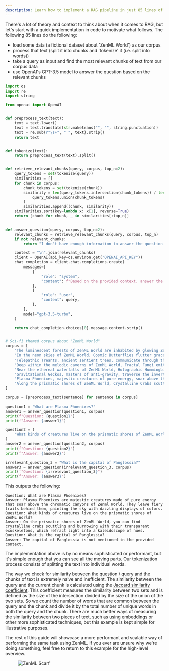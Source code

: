 ```yaml
---
description: Learn how to implement a RAG pipeline in just 85 lines of code.
---
```


There's a lot of theory and context to think about when it comes to RAG, but
let's start with a quick implementation in code to motivate what follows. The
following 85 lines do the following:

- load some data (a fictional dataset about 'ZenML World') as our corpus
- process that text (split it into chunks and 'tokenize' it (i.e. split into
  words))
- take a query as input and find the most relevant chunks of text from our
  corpus data
- use OpenAI's GPT-3.5 model to answer the question based on the relevant
    chunks

```python
import os
import re
import string

from openai import OpenAI


def preprocess_text(text):
    text = text.lower()
    text = text.translate(str.maketrans("", "", string.punctuation))
    text = re.sub(r"\s+", " ", text).strip()
    return text


def tokenize(text):
    return preprocess_text(text).split()


def retrieve_relevant_chunks(query, corpus, top_n=2):
    query_tokens = set(tokenize(query))
    similarities = []
    for chunk in corpus:
        chunk_tokens = set(tokenize(chunk))
        similarity = len(query_tokens.intersection(chunk_tokens)) / len(
            query_tokens.union(chunk_tokens)
        )
        similarities.append((chunk, similarity))
    similarities.sort(key=lambda x: x[1], reverse=True)
    return [chunk for chunk, _ in similarities[:top_n]]


def answer_question(query, corpus, top_n=2):
    relevant_chunks = retrieve_relevant_chunks(query, corpus, top_n)
    if not relevant_chunks:
        return "I don't have enough information to answer the question."

    context = "\n".join(relevant_chunks)
    client = OpenAI(api_key=os.environ.get("OPENAI_API_KEY"))
    chat_completion = client.chat.completions.create(
        messages=[
            {
                "role": "system",
                "content": f"Based on the provided context, answer the following question: {query}\n\nContext:\n{context}",
            },
            {
                "role": "user",
                "content": query,
            },
        ],
        model="gpt-3.5-turbo",
    )

    return chat_completion.choices[0].message.content.strip()


# Sci-fi themed corpus about "ZenML World"
corpus = [
    "The luminescent forests of ZenML World are inhabited by glowing Zenbots that emit a soft, pulsating light as they roam the enchanted landscape.",
    "In the neon skies of ZenML World, Cosmic Butterflies flutter gracefully, their iridescent wings leaving trails of stardust in their wake.",
    "Telepathic Treants, ancient sentient trees, communicate through the quantum neural network that spans the entire surface of ZenML World, sharing wisdom and knowledge.",
    "Deep within the melodic caverns of ZenML World, Fractal Fungi emit pulsating tones that resonate through the crystalline structures, creating a symphony of otherworldly sounds.",
    "Near the ethereal waterfalls of ZenML World, Holographic Hummingbirds hover effortlessly, their translucent wings refracting the prismatic light into mesmerizing patterns.",
    "Gravitational Geckos, masters of anti-gravity, traverse the inverted cliffs of ZenML World, defying the laws of physics with their extraordinary abilities.",
    "Plasma Phoenixes, majestic creatures of pure energy, soar above the chromatic canyons of ZenML World, their fiery trails painting the sky in a dazzling display of colors.",
    "Along the prismatic shores of ZenML World, Crystalline Crabs scuttle and burrow, their transparent exoskeletons refracting the light into a kaleidoscope of hues.",
]

corpus = [preprocess_text(sentence) for sentence in corpus]

question1 = "What are Plasma Phoenixes?"
answer1 = answer_question(question1, corpus)
print(f"Question: {question1}")
print(f"Answer: {answer1}")

question2 = (
    "What kinds of creatures live on the prismatic shores of ZenML World?"
)
answer2 = answer_question(question2, corpus)
print(f"Question: {question2}")
print(f"Answer: {answer2}")

irrelevant_question_3 = "What is the capital of Panglossia?"
answer3 = answer_question(irrelevant_question_3, corpus)
print(f"Question: {irrelevant_question_3}")
print(f"Answer: {answer3}")
```

This outputs the following:

```shell
Question: What are Plasma Phoenixes?
Answer: Plasma Phoenixes are majestic creatures made of pure energy that soar above the chromatic canyons of Zenml World. They leave fiery trails behind them, painting the sky with dazzling displays of colors.
Question: What kinds of creatures live on the prismatic shores of ZenML World?
Answer: On the prismatic shores of ZenML World, you can find crystalline crabs scuttling and burrowing with their transparent exoskeletons, which refract light into a kaleidoscope of hues.
Question: What is the capital of Panglossia?
Answer: The capital of Panglossia is not mentioned in the provided context.
```

The implementation above is by no means sophisticated or performant, but it's
simple enough that you can see all the moving parts. Our tokenization process
consists of splitting the text into individual words. 

The way we check for similarity between the question / query and the chunks of
text is extremely naive and inefficient. The similarity between the query and
the current chunk is calculated using the [Jaccard similarity
coefficient](https://www.statology.org/jaccard-similarity/). This coefficient
measures the similarity between two sets and is defined as the size of the
intersection divided by the size of the union of the two sets. So we count the
number of words that are common between the query and the chunk and divide it by
the total number of unique words in both the query and the chunk. There are much
better ways of measuring the similarity between two pieces of text, such as
using embeddings or other more sophisticated techniques, but this example is
kept simple for illustrative purposes.

The rest of this guide will showcase a more performant and scalable way of
performing the same task using ZenML. If you ever are unsure why we're doing
something, feel free to return to this example for the high-level overview.

<!-- For scarf -->
<figure><img alt="ZenML Scarf" referrerpolicy="no-referrer-when-downgrade" src="https://static.scarf.sh/a.png?x-pxid=f0b4f458-0a54-4fcd-aa95-d5ee424815bc" /></figure>
